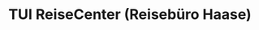 ---
title: "TUI ReiseCenter (Reisebüro Haase)"
url: /berlin/tui-reisecenter-reisebuero-haase/
shop: Reisebüro
---